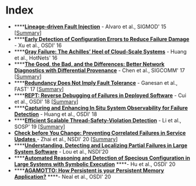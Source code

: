 # Index

* \*\*\*\*[**Lineage-driven Fault Injection**](https://people.ucsc.edu/~palvaro/molly.pdf) - Alvaro et al., SIGMOD' 15 \[[Summary](https://xzhu0027.gitbook.io/blog/fault-tolerance/index/lineage-driven-fault-injection)\]
* \*\*\*\*[**Early Detection of Configuration Errors to Reduce Failure Damage** ](https://www.usenix.org/system/files/conference/osdi16/osdi16-xu.pdf)- Xu et al., OSDI' 16
* \*\*\*\*[**Gray Failure: The Achilles’ Heel of Cloud-Scale Systems**](https://www.cs.jhu.edu/~huang/paper/grayfailure-hotos17.pdf) - Huang et al., HotNets' 16
* \*\*\*\*[**The Good, the Bad, and the Differences: Better Network Diagnostics with Differential Provenance**](https://www.cs.rice.edu/~angchen/papers/sigcomm-2016.pdf) - Chen et al., SIGCOMM' 17 \[[Summary](https://xzhu0027.gitbook.io/blog/fault-tolerance/index/the-good-the-bad-and-the-differences-better-network-diagnostics-with-differential-provenance)\] 
* \*\*\*\*[**Redundancy Does Not Imply Fault Tolerance**](https://research.cs.wisc.edu/wind/Publications/fast17-ganesan.pdf) - Ganesan et al., FAST' 17 \[[Summary](https://xzhu0027.gitbook.io/blog/fault-tolerance/index/redundancy-does-not-imply-fault-tolerance)\]
* \*\*\*\*[**REPT: Reverse Debugging of Failures in Deployed Software**](https://www.usenix.org/conference/osdi18/presentation/weidong) - Cui et al., OSDI' 18 \[[Summary](https://xzhu0027.gitbook.io/blog/fault-tolerance/index/rept-reverse-debugging-of-failures-in-deployed-software)\]
* \*\*\*\*[**Capturing and Enhancing In Situ System Observability for Failure Detection**](https://www.usenix.org/system/files/osdi18-huang.pdf) - Huang et al., OSDI' 18
* \*\*\*\*[**Efficient Scalable Thread-Safety-Violation Detection**](https://www.microsoft.com/en-us/research/uploads/prod/2019/09/sosp19-final193.pdf) - Li et al., SOSP' 19 \[[Summary](https://xzhu0027.gitbook.io/blog/fault-tolerance/index/efficient-scalable-thread-safety-violation-detection)\]
* [**Check before You Change: Preventing Correlated Failures in Service Updates** ](https://ennanzhai.github.io/pub/nsdi20-cloudcanary.pdf)- Zhai et al., NSDI' 20 \[[Summary](https://xzhu0027.gitbook.io/blog/fault-tolerance/index/check-before-you-change-preventing-correlated-failures-in-service-updates)\]
* \*\*\*\*[**Understanding, Detecting and Localizing Partial Failures in Large System Software**](https://www.usenix.org/system/files/nsdi20-paper-lou.pdf) - Lou et al., NSDI'20
* \*\*\*\*[**Automated Reasoning and Detection of Specious Configuration in Large Systems with Symbolic Execution**](https://www.usenix.org/conference/osdi20/presentation/hu) ****- Hu et al., OSDI' 20
* \*\*\*\*[**AGAMOTTO: How Persistent is your Persistent Memory Application?**](https://www.usenix.org/conference/osdi20/presentation/neal) ****- Neal et al., OSDI' 20







